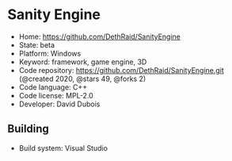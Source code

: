 # Sanity Engine

- Home: https://github.com/DethRaid/SanityEngine
- State: beta
- Platform: Windows
- Keyword: framework, game engine, 3D
- Code repository: https://github.com/DethRaid/SanityEngine.git (@created 2020, @stars 49, @forks 2)
- Code language: C++
- Code license: MPL-2.0
- Developer: David Dubois

## Building

- Build system: Visual Studio
